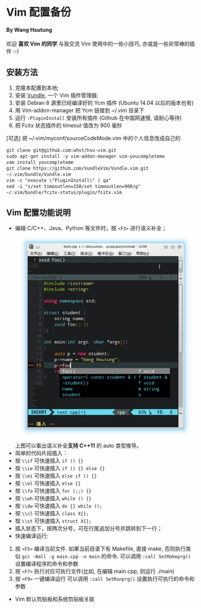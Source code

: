 # Vim 配置备份

#### By Wang Hsutung

欢迎 __喜欢 Vim 的同学__ 与我交流 Vim 使用中的一些小技巧, 亦或是一些非常棒的插件 :-)  

## 安装方法
1. 克隆本配置到本地;
2. 安装 [Vundle](https://github.com/VundleVim/Vundle.vim), 一个 Vim 插件管理器;
3. 安装 Debian 8 源里已经编译好的 Ycm 插件 (Ubuntu 14.04 以后的版本也有)
4. 用 Vim-addon-manager 把 Ycm 链接到 ~/.vim 目录下
5. 运行 `:PluginInstall` 安装所有插件 (Github 在中国网速慢, 请耐心等待)
6. 把 Fcitx 状态插件的 timeout 值改为 900 毫秒

[可选] 把 ~/.vim/myconf/sourceCodeMode.vim 中的个人信息改成自己的
```
git clone git@github.com:whst/hsu-vim.git
sudo apt-get install -y vim-addon-manager vim-youcompleteme
vam install youcompleteme
git clone https://github.com/VundleVim/Vundle.vim.git ~/.vim/bundle/Vundle.vim
vim -c "execute \"PluginInstall\" | qa"
sed -i "s/set timeoutlen=150/set timeoutlen=900/g" ~/.vim/bundle/fcitx-status/plugin/fcitx.vim
```

## Vim 配置功能说明

* 编辑 C/C++、Java、Python 等文件时，按 `<F3>` 进行语义补全；
![Ycm Completion](https://raw.githubusercontent.com/whst/hsu-vim/master/gitfiles/auto.png) <br>
上图可以看出语义补全**支持 C++11** 的 auto 类型推导。
* 简单的代码片段插入：
 * 按 `\\if` 可快速插入 `if () {}`
 * 按 `\\ie` 可快速插入 `if () {} else {}`
 * 按 `\\ei` 可快速插入 `else if () {}`
 * 按 `\\el` 可快速插入 `else {}`
 * 按 `\\fo` 可快速插入 `for (;;) {}`
 * 按 `\\wh` 可快速插入 `while () {}`
 * 按 `\\dw` 可快速插入 `do {} while ();`
 * 按 `\\cl` 可快速插入 `class X{};`
 * 按 `\\st` 可快速插入 `struct X{};`
* 插入状态下，按两次分号，可在行尾追加分号并跳转到下一行；
* 快速编译运行:
 1. 按 `<F5>` 编译当前文件. 如果当前目录下有 Makefile, 直接 make, 否则执行类似 `gcc -Wall -g main.cpp -o main` 的命令.
 可以调用 `:call SetMakeprg()` 设置编译程序的命令和参数
 2. 按 `<F7>` 执行对应可执行文件(比如, 在编辑 main.cpp, 则运行 ./main)
 3. 按 `<F9>` 一键编译运行
 可以调用 `:call SetRunprg()` 设置执行可执行的命令和参数

* Vim 默认剪贴板和系统剪贴板关联
